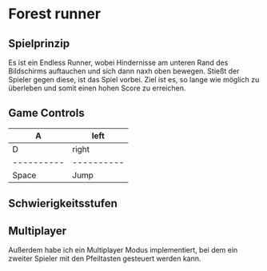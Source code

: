 # Forest runner
## Spielprinzip
Es ist ein Endless Runner, wobei Hindernisse am unteren Rand des Bildschirms auftauchen und sich dann naxh oben bewegen. Stießt der Spieler gegen diese, ist das Spiel vorbei. Ziel ist es, so lange wie möglich zu überleben und somit einen hohen Score zu erreichen.

## Game Controls
|A|left|
|----------|----------|
|   D|right|
|----------|----------|
|Space|Jump|

## Schwierigkeitsstufen

## Multiplayer
Außerdem habe ich ein Multiplayer Modus implementiert, bei dem ein zweiter Spieler mit den Pfeiltasten gesteuert werden kann. 
